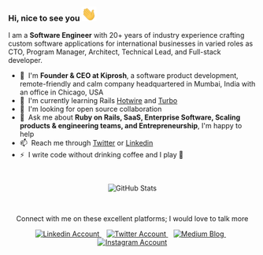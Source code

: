 ### Hi, nice to see you <img src="wave.gif" width="30px"> 

I am a **Software Engineer** with 20+ years of industry experience crafting custom software applications for international businesses in varied roles as CTO, Program Manager, Architect, Technical Lead, and Full-stack developer. 

- 🏢 &nbsp;I'm **Founder & CEO at Kiprosh**, a software product development, remote-friendly and calm company headquartered in Mumbai, India with an office in Chicago, USA
- 🌱 &nbsp;I'm currently learning Rails [Hotwire](https://hotwired.dev/) and [Turbo](https://turbo.hotwired.dev/)
- 👯 &nbsp;I'm looking for open source collaboration
- 💬 &nbsp;Ask me about **Ruby on Rails, SaaS, Enterprise Software, Scaling products & engineering teams, and Entrepreneurship**, I'm happy to help
- 📫 &nbsp;Reach me through [Twitter](https://twitter.com/rohan_daxini) or [Linkedin](https://www.linkedin.com/in/rohandaxini/)
- ⚡ &nbsp;I write code without drinking coffee and I play 🎸

<br />

<p align="center">
  <img src="https://github-readme-stats.vercel.app/api?username=rohandaxini&show_icons=true&theme=vue-dark" alt="GitHub Stats" />
</p><br />

<p align="center">Connect with me on these excellent platforms; I would love to talk more</p>

<p align="center">
  <a href="https://www.linkedin.com/in/rohandaxini/">
    <img src="https://cdn.worldvectorlogo.com/logos/linkedin-icon-2.svg" title="LinkedIn" alt="Linkedin Account" width="36" />
  </a> &ensp;
  <a href="https://twitter.com/rohan_daxini">
    <img src="https://cdn.worldvectorlogo.com/logos/twitter-3.svg" title="Twitter" alt="Twitter Account" width="38" />
  </a> &ensp;
<!--   <a href="https://stackoverflow.com/users/840272/rohan-daxini">
    <img src="https://github.com/FrancescoXX/FrancescoXX/blob/main/CDyAuTy75.png" title="Hashnode" alt="Hashnode Blog" width="36" />
  </a> &ensp; -->
  <a href="https://medium.com/@rohan_daxini">
    <img src="https://cdn.worldvectorlogo.com/logos/monogram-medium.svg" title="Medium" alt="Medium Blog" width="36" />
  </a> &ensp;
  <a href="https://www.instagram.com/rohan_daxini">
    <img src="https://cdn.worldvectorlogo.com/logos/instagram-5.svg" title="Instagram" alt="Instagram Account" width="36" />
  </a>
</p><br />
